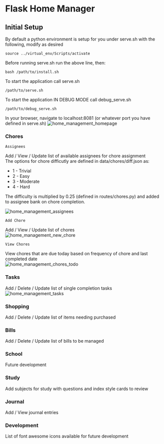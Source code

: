 # Flask Home Manager
## Initial Setup
By default a python environment is setup for you under serve.sh with the following, modify as desired
```
source ../virtual_env/Scripts/activate
```
Before running serve.sh run the above line, then:
```
bash /path/to/install.sh
```
To start the application call serve.sh
```
/path/to/serve.sh
```
To start the application IN DEBUG MODE call debug_serve.sh
```
/path/to/debug_serve.sh
```
In your browser, navigate to localhost:8081 (or whatever port you have defined in serve.sh)
![home_management_homepage](https://github.com/SoftwareMods/FlaskHomeManager/assets/7725472/38edfd38-b9f3-4f6d-a9ab-5264153f9322)


### Chores
	Assignees
 Add / View / Update list of available assignees for chore assignment<br>
 The options for chore difficutly are defined in data/chores/diff.json as:<br>
 <ul>
	 <li>1 - Trivial</li>
	 <li>2 - Easy</li>
	 <li>3 - Moderate</li>
	 <li>4 - Hard</li>
 </ul>
 The difficulty is multiplied by 0.25 (defined in routes/chores.py) and added to assignee bank on chore completion.
 
 ![home_management_assignees](https://github.com/SoftwareMods/FlaskHomeManager/assets/7725472/52e5b532-8521-4c82-ad26-809809dcc3b6)

 
 	Add Chore
 Add / View / Update list of chores<br>
 ![home_management_new_chore](https://github.com/SoftwareMods/FlaskHomeManager/assets/7725472/c5660720-c0df-4e6a-b1c9-a42745d32496)

	
 	View Chores
 View chores that are due today based on frequency of chore and last completed date<br>
 ![home_management_chores_todo](https://github.com/SoftwareMods/FlaskHomeManager/assets/7725472/ae47f62d-b02d-4c70-84bc-1a99108465e4)


### Tasks
Add / Delete / Update list of single completion tasks<br>
![home_management_tasks](https://github.com/SoftwareMods/FlaskHomeManager/assets/7725472/f952ce4d-195a-4469-b31e-510871b7aae4)


### Shopping
Add / Delete / Update list of items needing purchased

### Bills
Add / Delete / Update list of bills to be managed

### School
Future development

### Study
Add subjects for study with questions and index style cards to review

### Journal
Add / View journal entries

### Development
List of font awesome icons available for future development
